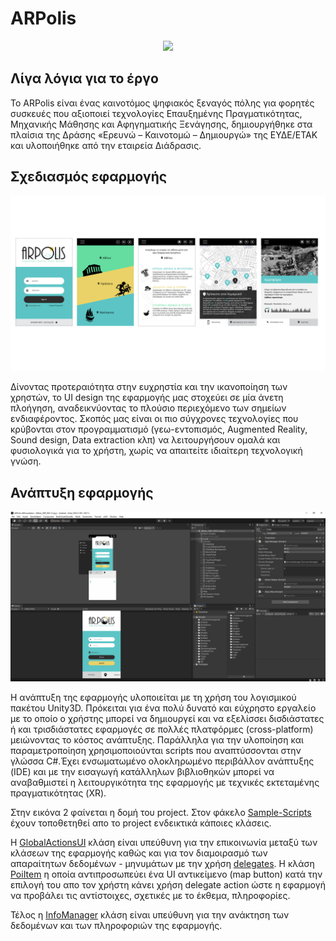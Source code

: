 # ARPolis
<p align="center">
<a href="https://arpolis.gr/" target="_blank" align="center">
    <img src="https://arpolis.gr/wp-content/uploads/2020/03/arpolis_logo_new-512x480.png" width="280">
</a>
<br />
    </p>
 

## Λίγα λόγια για το έργο

Το ARPolis είναι ένας καινοτόμος ψηφιακός ξεναγός πόλης για φορητές συσκευές που αξιοποιεί τεχνολογίες Επαυξημένης Πραγματικότητας, Μηχανικής Μάθησης και Αφηγηματικής Ξενάγησης, δημιουργήθηκε στα πλαίσια της Δράσης «Ερευνώ – Καινοτομώ – Δημιουργώ» της ΕΥΔΕ/ΕΤΑΚ και υλοποιήθηκε από την εταιρεία Διάδρασις.

## Σχεδιασμός εφαρμογής

<p align="center">
<a href="https://github.com/StathisGeorgiou/Project-Sample/blob/main/Multimedia/design_mockups.jpg" target="_blank" align="center">
    <img src="https://github.com/StathisGeorgiou/Project-Sample/blob/main/Multimedia/design_mockups.jpg" width="800">
</a>
<br />
    </p>
    
Δίνοντας προτεραιότητα στην ευχρηστία και την ικανοποίηση των χρηστών, το UI design της εφαρμογής μας στοχεύει σε μία άνετη πλοήγηση, αναδεικνύοντας το πλούσιο περιεχόμενο των σημείων ενδιαφέροντος. Σκοπός μας είναι οι πιο σύγχρονες τεχνολογίες που κρύβονται στον προγραμματισμό (γεω-εντοπισμός, Augmented Reality, Sound design, Data extraction κλπ) να λειτουργήσουν ομαλά και φυσιολογικά για το χρήστη, χωρίς να απαιτείτε ιδιαίτερη τεχνολογική γνώση.



## Ανάπτυξη εφαρμογής

<p align="center">
<a href="https://github.com/StathisGeorgiou/Project-Sample/blob/main/Multimedia/unity-project.jpg" target="_blank" align="center">
    <img src="https://github.com/StathisGeorgiou/Project-Sample/blob/main/Multimedia/unity-project.jpg" width="800">
</a>
<br />
    </p>

Η ανάπτυξη της εφαρμογής υλοποιείται με τη χρήση του λογισμικού πακέτου Unity3D. Πρόκειται για ένα πολύ δυνατό και εύχρηστο εργαλείο με το οποίο ο χρήστης μπορεί να δημιουργεί και να εξελίσσει δισδιάστατες ή και τρισδιάστατες εφαρμογές σε πολλές πλατφόρμες (cross-platform) μειώνοντας το κόστος ανάπτυξης. Παράλληλα για την υλοποίηση και παραμετροποίηση χρησιμοποιούνται scripts που αναπτύσσονται στην γλώσσα C#.Έχει ενσωματωμένο ολοκληρωμένο περιβάλλον ανάπτυξης (IDE) και με την εισαγωγή κατάλληλων βιβλιοθηκών μπορεί να αναβαθμιστεί η λειτουργικότητα της εφαρμογής με τεχνικές εκτεταμένης πραγματικότητας (XR).

Στην εικόνα 2 φαίνεται η δομή του project. Στον φάκελο <a href="https://github.com/StathisGeorgiou/Project-Sample/tree/main/Sample-Scripts" target="_blank">Sample-Scripts</a> έχουν τοποθετηθεί απο το project ενδεικτικά κάποιες κλάσεις.

Η <a href="https://github.com/StathisGeorgiou/Project-Sample/blob/main/Sample-Scripts/GlobalActionsUI.cs" target="_blank">GlobalActionsUI</a> κλάση είναι υπεύθυνη για την επικοινωνία μεταξύ των κλάσεων της εφαρμογής καθώς και για τον διαμοιρασμό των απαραίτητων δεδομένων - μηνυμάτων με την χρήση <a href="https://docs.microsoft.com/en-us/dotnet/csharp/programming-guide/delegates/" target="_blank">delegates</a>. Η κλάση <a href="https://github.com/StathisGeorgiou/Sample-Project/blob/main/Sample-Scripts/PoiItem.cs" target="_blank">PoiItem</a> η οποία αντιπροσωπεύει ένα UI αντικείμενο (map button) κατά την επιλογή του απο τον χρήστη κάνει χρήση delegate action ώστε η εφαρμογή να προβάλει τις αντίστοιχες, σχετικές με το έκθεμα, πληροφορίες.

Τέλος η <a href="https://github.com/StathisGeorgiou/Project-Sample/blob/main/Sample-Scripts/InfoManager.cs" target="_blank">InfoManager</a> κλάση είναι υπεύθυνη για την ανάκτηση των δεδομένων και των πληροφοριών της εφαρμογής.

